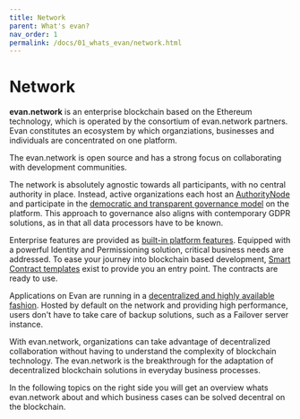 ```yaml
---
title: Network
parent: What's evan?
nav_order: 1
permalink: /docs/01_whats_evan/network.html
---
```


# Network

 **evan.network** is an enterprise blockchain based on the Ethereum technology, which is operated by the consortium of evan.network partners. Evan constitutes an ecosystem by which organziations, businesses and individuals are concentrated on one platform.

The evan.network is open source and has a strong focus on collaborating with development communities.

The network is absolutely agnostic towards all participants, with no central authority in place. Instead, active organizations each host an [AuthorityNode](/docs/02_how_it_works/authoritynode.html) and participate in the [democratic and transparent governance model](/doc/governance) on the platform. This approach to governance also aligns with contemporary GDPR solutions, as in that all data processors have to be known.

Enterprise features are provided as [built-in platform features](/doc/corefeatures). Equipped with a powerful Identity and Permissioning solution, critical business needs are addressed.
To ease your journey into blockchain based development, [Smart Contract templates](/dev/deployment) exist to provide you an entry point. The contracts are ready to use.

Applications on Evan are running in a [decentralized and highly available fashion](/docs/04_developers/basics.html). Hosted by default on the network and providing high performance, users don't have to take care of backup solutions, such as a Failover server instance.

With evan.network, organizations can take advantage of decentralized collaboration without having to understand the complexity of blockchain technology. The evan.network is the breakthrough for the adaptation of decentralized blockchain solutions in everyday business processes.

In the following topics on the right side you will get an overview whats evan.network about and which business cases can be solved decentral on the blockchain.
